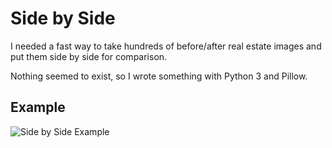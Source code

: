 # Side by Side

I needed a fast way to take hundreds of before/after real estate images and put them side by side for comparison.

Nothing seemed to exist, so I wrote something with Python 3 and Pillow.

## Example

![Side by Side Example](https://i.imgur.com/2MdTqFj.jpg)
